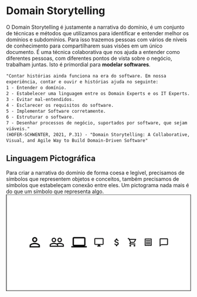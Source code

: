 # Domain Storytelling

O Domain Storytelling é justamente a narrativa do domínio, é um conjunto de técnicas e métodos que utilizamos para identificar e entender melhor os domínios e subdomínios. Para isso trazemos pessoas com vários de níveis de conhecimento para compartilharem suas visões em um único documento. 
É uma técnica colaborativa que nos ajuda a entender como diferentes pessoas, com diferentes pontos de vista sobre o negócio, trabalham juntas. Isto é primordial para **modelar softwares**.

```
"Contar histórias ainda funciona na era do software. Em nossa experiência, contar e ouvir e histórias ajuda no seguinte: 
1 - Entender o domínio.
2 - Estabelecer uma linguagem entre os Domain Experts e os IT Experts.
3 - Evitar mal-entendidos.
4 - Esclarecer os requisitos do software.
5 - Implementar Software corretamente.
6 - Estruturar o software.
7 - Desenhar processos de negócio, suportados por software, que sejam viáveis."
(HOFER-SCHWENTER, 2021, P.31) - "Domain Storytelling: A Collaborative, Visual, and Agile Way to Build Domain-Driven Software"
```

## Linguagem Pictográfica

Para criar a narrativa do domínio de forma coesa e legível, precisamos de símbolos que representem objetos e conceitos, também precisamos de símbolos que estabeleçam conexão entre eles. Um pictograma nada mais é do que um símbolo que representa algo. 
![Pictograma](./pictograma.png)